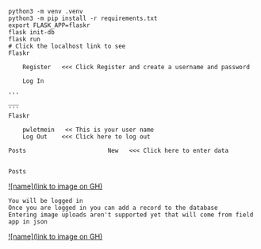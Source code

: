 ```
python3 -m venv .venv
python3 -m pip install -r requirements.txt
export FLASK_APP=flaskr
flask init-db
flask run
# Click the localhost link to see 
Flaskr

    Register   <<< Click Register and create a username and password
    
    Log In

'''
___
'''
Flaskr

    pwletmein   << This is your user name
    Log Out    <<< Click here to log out

Posts                       New   <<< Click here to enter data
 

Posts  
```
[![name](link to image on GH)](./Register.png)
```angular2html
You will be logged in
Once you are logged in you can add a record to the database
Entering image uploads aren't supported yet that will come from field app in json

```
[![name](link to image on GH)](./Nwq.png)